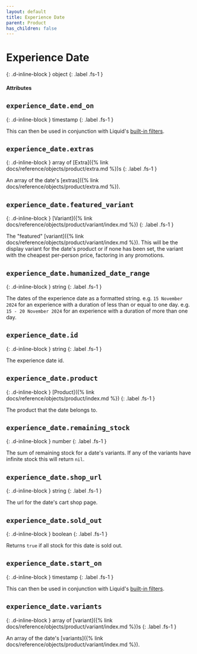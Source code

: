 ```yaml
---
layout: default
title: Experience Date
parent: Product
has_children: false
---
```


# Experience Date
{: .d-inline-block }
object
{: .label .fs-1 }

#### Attributes

## `experience_date.end_on`
{: .d-inline-block }
timestamp
{: .label .fs-1 }

This can then be used in conjunction with Liquid's [built-in filters](https://shopify.github.io/liquid/filters/date/).

## `experience_date.extras`
{: .d-inline-block }
array of [Extra]({% link docs/reference/objects/product/extra.md %})s
{: .label .fs-1 }

An array of the date's [extras]({% link docs/reference/objects/product/extra.md %}).

## `experience_date.featured_variant`
{: .d-inline-block }
[Variant]({% link docs/reference/objects/product/variant/index.md %})
{: .label .fs-1 }

The "featured" [variant]({% link docs/reference/objects/product/variant/index.md %}). This will be the display variant for the date's product or if none has been set, the variant with the cheapest per-person price, factoring in any promotions.

## `experience_date.humanized_date_range`
{: .d-inline-block }
string
{: .label .fs-1 }

The dates of the experience date as a formatted string.
e.g. `15 November 2024` for an experience with a duration of less than or equal to one day.
e.g. `15 - 20 November 2024` for an experience with a duration of more than one day.

## `experience_date.id`
{: .d-inline-block }
string
{: .label .fs-1 }

The experience date id.
## `experience_date.product`
{: .d-inline-block }
[Product]({% link docs/reference/objects/product/index.md %})
{: .label .fs-1 }

The product that the date belongs to.

## `experience_date.remaining_stock`
{: .d-inline-block }
number
{: .label .fs-1 }

The sum of remaining stock for a date's variants. If any of the variants have infinite stock this will return `nil`.

## `experience_date.shop_url`
{: .d-inline-block }
string
{: .label .fs-1 }

The url for the date's cart shop page.

## `experience_date.sold_out`
{: .d-inline-block }
boolean
{: .label .fs-1 }

Returns `true` if all stock for this date is sold out.

## `experience_date.start_on`
{: .d-inline-block }
timestamp
{: .label .fs-1 }

This can then be used in conjunction with Liquid's [built-in filters](https://shopify.github.io/liquid/filters/date/).

## `experience_date.variants`
{: .d-inline-block }
array of [variant]({% link docs/reference/objects/product/variant/index.md %})s
{: .label .fs-1 }

An array of the date's [variants]({% link docs/reference/objects/product/variant/index.md %}).
